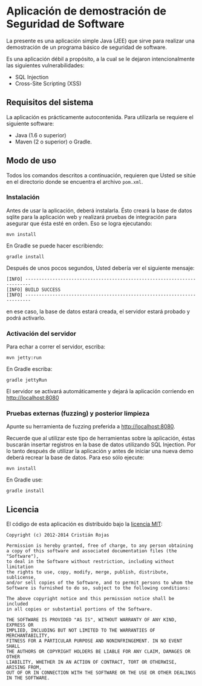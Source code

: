 # Aplicación de demostración de Seguridad de Software #

La presente es una aplicación simple Java (JEE) que sirve para
realizar una demostración de un programa básico de seguridad de software.

Es una aplicación débil a propósito, a la cual se le dejaron intencionalmente
las siguientes vulnerabilidades:

* SQL Injection
* Cross-Site Scripting (XSS)

## Requisitos del sistema ##

La aplicación es prácticamente autocontenida. Para utilizarla se requiere
el siguiente software:

* Java (1.6 o superior)
* Maven (2 o superior) o Gradle.

## Modo de uso ##

Todos los comandos descritos a continuación, requieren que Usted se sitúe
en el directorio donde se encuentra el archivo `pom.xml`.

### Instalación ###

Antes de usar la aplicación, deberá instalarla. Ésto creará la base de datos
sqlite para la aplicación web y realizará pruebas de integración para asegurar
que ésta esté en orden. Eso se logra ejecutando:

    mvn install

En Gradle se puede hacer escribiendo:

    gradle install

Después de unos pocos segundos, Usted debería ver el siguiente mensaje:

    [INFO] ------------------------------------------------------------------------
    [INFO] BUILD SUCCESS
    [INFO] ------------------------------------------------------------------------

en ese caso, la base de datos estará creada, el servidor estará probado y podrá
activarlo.

### Activación del servidor ###

Para echar a correr el servidor, escriba:

    mvn jetty:run

En Gradle escriba:

    gradle jettyRun

El servidor se activará automáticamente y dejará la aplicación corriendo en
<http://localhost:8080>

### Pruebas externas (fuzzing) y posterior limpieza ###

Apunte su herramienta de fuzzing preferida a <http://localhost:8080>.

Recuerde que al utilizar este tipo de herramientas sobre la aplicación,
éstas buscarán insertar registros en la base de datos utilizando SQL
Injection. Por lo tanto después de utilizar la aplicación y antes de
iniciar una nueva demo deberá recrear la base de datos. Para eso sólo
ejecute:

    mvn install

En Gradle use:

    gradle install

## Licencia ##

El código de esta aplicación es distribuido bajo la [licencia MIT](http://opensource.org/licenses/MIT):

	Copyright (c) 2012-2014 Cristián Rojas

	Permission is hereby granted, free of charge, to any person obtaining
	a copy of this software and associated documentation files (the "Software"),
	to deal in the Software without restriction, including without limitation
	the rights to use, copy, modify, merge, publish, distribute, sublicense,
	and/or sell copies of the Software, and to permit persons to whom the
	Software is furnished to do so, subject to the following conditions:

	The above copyright notice and this permission notice shall be included
	in all copies or substantial portions of the Software.

	THE SOFTWARE IS PROVIDED "AS IS", WITHOUT WARRANTY OF ANY KIND, EXPRESS OR
	IMPLIED, INCLUDING BUT NOT LIMITED TO THE WARRANTIES OF MERCHANTABILITY,
	FITNESS FOR A PARTICULAR PURPOSE AND NONINFRINGEMENT. IN NO EVENT SHALL
	THE AUTHORS OR COPYRIGHT HOLDERS BE LIABLE FOR ANY CLAIM, DAMAGES OR OTHER
	LIABILITY, WHETHER IN AN ACTION OF CONTRACT, TORT OR OTHERWISE, ARISING FROM,
	OUT OF OR IN CONNECTION WITH THE SOFTWARE OR THE USE OR OTHER DEALINGS IN THE SOFTWARE.
